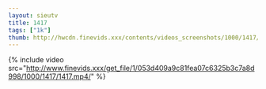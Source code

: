```yaml
--- 
layout: sieutv
title: 1417
tags: ["1k"]
thumb: http://hwcdn.finevids.xxx/contents/videos_screenshots/1000/1417/preview.mp4.jpg
---
```

{% include video src="http://www.finevids.xxx/get_file/1/053d409a9c81fea07c6325b3c7a8d998/1000/1417/1417.mp4/" %} 
